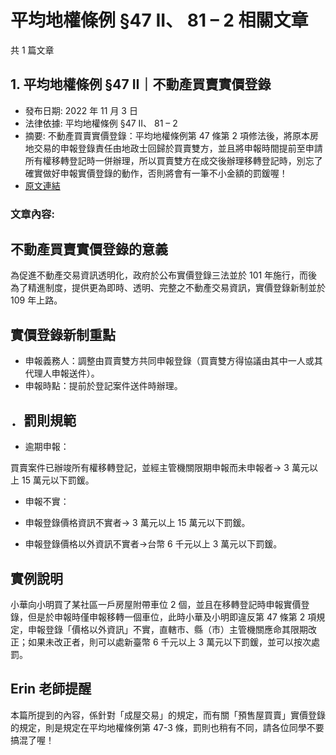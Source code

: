 # 平均地權條例 §47 II、 81 – 2 相關文章

共 1 篇文章

## 1. 平均地權條例 §47 II｜不動產買賣實價登錄

- 發布日期: 2022 年 11 月 3 日
- 法律依據: 平均地權條例 §47 II、 81 – 2
- 摘要: 不動產買賣實價登錄：平均地權條例第 47 條第 2 項修法後，將原本房地交易的申報登錄責任由地政士回歸於買賣雙方，並且將申報時間提前至申請所有權移轉登記時一併辦理，所以買賣雙方在成交後辦理移轉登記時，別忘了確實做好申報實價登錄的動作，否則將會有一筆不小金額的罰鍰喔！
- [原文連結](https://www.jasper-realestate.com/%e4%b8%8d%e5%8b%95%e7%94%a2%e8%b2%b7%e8%b3%a3%e5%af%a6%e5%83%b9%e7%99%bb%e9%8c%84/)

### 文章內容:

## 不動產買賣實價登錄的意義

為促進不動產交易資訊透明化，政府於公布實價登錄三法並於 101 年施行，而後為了精進制度，提供更為即時、透明、完整之不動產交易資訊，實價登錄新制並於 109 年上路。

## 實價登錄新制重點

- 申報義務人：調整由買賣雙方共同申報登錄（買賣雙方得協議由其中一人或其代理人申報送件）。
- 申報時點：提前於登記案件送件時辦理。

## ．罰則規範

- 逾期申報：

買賣案件已辦竣所有權移轉登記，並經主管機關限期申報而未申報者→ 3 萬元以上 15 萬元以下罰鍰。

- 申報不實：

- 申報登錄價格資訊不實者→ 3 萬元以上 15 萬元以下罰鍰。
- 申報登錄價格以外資訊不實者→台幣 6 千元以上 3 萬元以下罰鍰。

## 實例說明

小華向小明買了某社區一戶房屋附帶車位 2 個，並且在移轉登記時申報實價登錄，但是於申報時僅申報移轉一個車位，此時小華及小明即違反第 47 條第 2 項規定，申報登錄「價格以外資訊」不實，直轄市、縣（市）主管機關應命其限期改正；如果未改正者，則可以處新臺幣 6 千元以上 3 萬元以下罰鍰，並可以按次處罰。

## Erin 老師提醒

本篇所提到的內容，係針對「成屋交易」的規定，而有關「預售屋買賣」實價登錄的規定，則是規定在平均地權條例第 47-3 條，罰則也稍有不同，請各位同學不要搞混了喔！